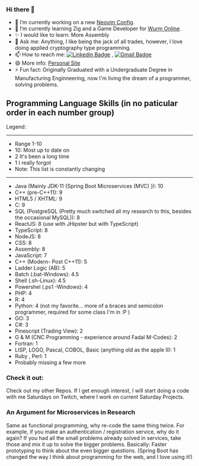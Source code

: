 ### Hi there 👋

<!--
**bnorthern42/bnorthern42** is a ✨ _special_ ✨ repository because its `README.md` (this file) appears on your GitHub profile.
[1.1]: https://github.com/bnorthern42/bnorthern42/blob/main/Resources/Icons/icons8-linkedin-64.png "linkedin"
-->

- 🔭 I’m currently working on a new [Neovim Config](https://github.com/bnorthern42/nvim-bradn4). 
- 🌱 I’m currently learning Zig and a Game Developer for [Wurm Online](https://www.wurmonline.com/).
- ✨ I would like to learn: More Assembly
- 💬 Ask me: Anything, I like being the jack of all trades, however, I love doing applied cryptography type programming. 
- 📫 How to reach me: [![Linkedin Badge](https://img.shields.io/badge/-LinkedIn-blue?style=flat-square&logo=Linkedin&logoColor=white&link=https://www.linkedin.com/in/brad-northern-83666147/)](https://www.linkedin.com/in/brad-northern-83666147/) , [![Gmail Badge](https://img.shields.io/badge/-Gmail-c14438?style=flat-square&logo=Gmail&logoColor=white&link=mailto:bradn4@gmail.com)](mailto:bradn4@gmail.com)
- 😄 More info: [Personal Site](https://bnorthern.info)
- ⚡ Fun fact: Originally Graduated with a Undergraduate Degree in Manufacturing Enginneering, now I'm living the dream of a programmer, solving problems. 


## Programming Language Skills (in no paticular order in each number group)

Legend:
****************************************
* Range 1-10
* 10: Most up to date on
* 2 It's been a long time
* 1 I really forgot
* Note: This list is constantly changing
******************************************

* Java (Mainly JDK-11 {Spring Boot Microservices (MVC) }): 10
* C++ (pre-C++11): 9
* HTML5 / XHTML: 9
* C: 9
* SQL (PostgreSQL (Pretty much switched all my research to this, besides the occasional MySQL)): 8
* ReactJS: 8 (use with JHipster but with TypeScript)
* TypeScript: 8
* NodeJS: 8
* CSS: 8
*  Assembly: 8
* JavaScript: 7
* C++ (Modern- Post C++11): 5
* Ladder Logic (AB): 5
* Batch (.bat-Windows): 4.5
* Shell (.sh-Linux): 4.5
* Powershel (.ps1 -Windows): 4
* PHP: 4
* R: 4
* Python: 4 (not my favorite... more of a braces and semicolon programmer, required for some class I'm in :P )
* GO: 3
* C#: 3
* Pinescript (Trading View): 2
* G & M (CNC Programming - experience around Fadal M-Codes): 2
* Fortran: 1
* LISP, LOGO, Pascal, COBOL, Basic (anything old as the apple II): 1
* Ruby , Perl: 1
* Probably missing a few more

### Check it out:

Check out my other Repos. If I get enough interest, I will start doing a code with me Saturdays on Twitch, where I work on current Saturday Projects. 

### An Argument for Microservices in Research

Same as functional programming, why re-code the same thing twice. For example, if you make an authentication / registration service, why do it again? If you had all the small problems already solved in services, take those and mix it up to solve the bigger problems. Basically: Faster prototyping to think about the even bigger questions. (Spring Boot has changed the way I think about programming for the web, and I love using it!)


